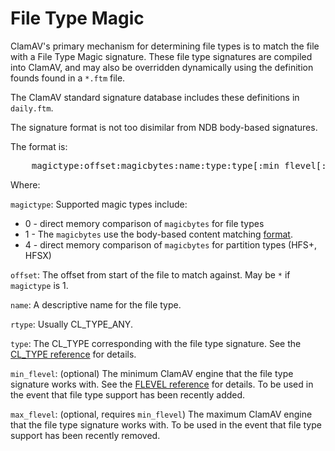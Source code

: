 # File Type Magic

ClamAV's primary mechanism for determining file types is to match the file with a File Type Magic signature. These file type signatures are compiled into ClamAV, and may also be overridden dynamically using the definition founds found in a `*.ftm` file.

The ClamAV standard signature database includes these definitions in `daily.ftm`.

The signature format is not too disimilar from NDB body-based signatures.

The format is:

<pre>
    magictype:offset:magicbytes:name:type:type[:min_flevel[:max_flevel]]
</pre>

Where:

`magictype`: Supported magic types include:

* 0 - direct memory comparison of `magicbytes` for file types
* 1 - The `magicbytes` use the body-based content matching [format](https://www.clamav.net/documents/body-based-signature-content-format).
* 4 - direct memory comparison of `magicbytes` for partition types (HFS+, HFSX)

`offset`: The offset from start of the file to match against.  May be `*` if `magictype` is 1.

`name`: A descriptive name for the file type.

`rtype`: Usually CL_TYPE_ANY.

`type`: The CL_TYPE corresponding with the file type signature. See the [CL_TYPE reference](https://www.clamav.net/documents/clamav-file-types) for details.

`min_flevel`: (optional) The minimum ClamAV engine that the file type signature works with. See the [FLEVEL reference](https://www.clamav.net/documents/functionality-levels-flevels) for details. To be used in the event that file type support has been recently added.

`max_flevel`: (optional, requires `min_flevel`) The maximum ClamAV engine that the file type signature works with. To be used in the event that file type support has been recently removed.
